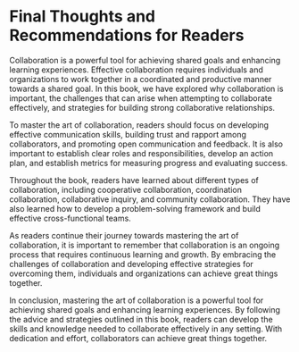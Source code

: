 Final Thoughts and Recommendations for Readers
==========================================================

Collaboration is a powerful tool for achieving shared goals and enhancing learning experiences. Effective collaboration requires individuals and organizations to work together in a coordinated and productive manner towards a shared goal. In this book, we have explored why collaboration is important, the challenges that can arise when attempting to collaborate effectively, and strategies for building strong collaborative relationships.

To master the art of collaboration, readers should focus on developing effective communication skills, building trust and rapport among collaborators, and promoting open communication and feedback. It is also important to establish clear roles and responsibilities, develop an action plan, and establish metrics for measuring progress and evaluating success.

Throughout the book, readers have learned about different types of collaboration, including cooperative collaboration, coordination collaboration, collaborative inquiry, and community collaboration. They have also learned how to develop a problem-solving framework and build effective cross-functional teams.

As readers continue their journey towards mastering the art of collaboration, it is important to remember that collaboration is an ongoing process that requires continuous learning and growth. By embracing the challenges of collaboration and developing effective strategies for overcoming them, individuals and organizations can achieve great things together.

In conclusion, mastering the art of collaboration is a powerful tool for achieving shared goals and enhancing learning experiences. By following the advice and strategies outlined in this book, readers can develop the skills and knowledge needed to collaborate effectively in any setting. With dedication and effort, collaborators can achieve great things together.
